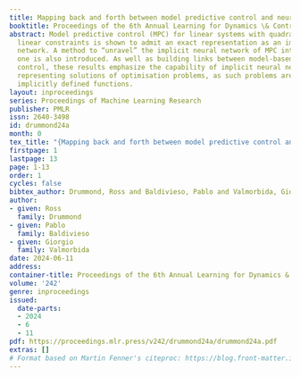 ```yaml
---
title: Mapping back and forth between model predictive control and neural networks
booktitle: Proceedings of the 6th Annual Learning for Dynamics \& Control Conference
abstract: Model predictive control (MPC) for linear systems with quadratic costs and
  linear constraints is shown to admit an exact representation as an implicit neural
  network. A method to “unravel” the implicit neural network of MPC into an explicit
  one is also introduced. As well as building links between model-based and data-driven
  control, these results emphasize the capability of implicit neural networks for
  representing solutions of optimisation problems, as such problems are themselves
  implicitly defined functions.
layout: inproceedings
series: Proceedings of Machine Learning Research
publisher: PMLR
issn: 2640-3498
id: drummond24a
month: 0
tex_title: "{Mapping back and forth between model predictive control and neural networks}"
firstpage: 1
lastpage: 13
page: 1-13
order: 1
cycles: false
bibtex_author: Drummond, Ross and Baldivieso, Pablo and Valmorbida, Giorgio
author:
- given: Ross
  family: Drummond
- given: Pablo
  family: Baldivieso
- given: Giorgio
  family: Valmorbida
date: 2024-06-11
address:
container-title: Proceedings of the 6th Annual Learning for Dynamics & Control Conference
volume: '242'
genre: inproceedings
issued:
  date-parts:
  - 2024
  - 6
  - 11
pdf: https://proceedings.mlr.press/v242/drummond24a/drummond24a.pdf
extras: []
# Format based on Martin Fenner's citeproc: https://blog.front-matter.io/posts/citeproc-yaml-for-bibliographies/
---
```

